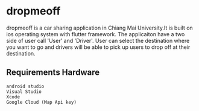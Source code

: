 # dropmeoff

dropmeoff is a car sharing application in Chiang Mai University.It is built on ios operating system with flutter framework.
The applicaiton have a two side of user call 'User' and 'Driver'. User can select the destination where you want to go and drivers will be able to pick up users to drop off at their destination.


## Requirements Hardware
	android studio
	Visual Studio
	Xcode
	Google Cloud (Map Api key)
	
